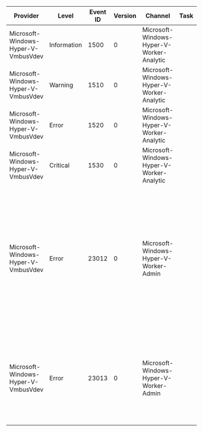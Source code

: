 Provider                             |  Level        |  Event ID  |  Version  |  Channel                                    |  Task  |  Opcode  |  Keyword  |  Message
-------------------------------------|---------------|------------|-----------|---------------------------------------------|--------|----------|-----------|----------------------------------------------------------------------------------------------------------------------------------------------------------------------------------------------------------------------------------
Microsoft-Windows-Hyper-V-VmbusVdev  |  Information  |  1500      |  0        |  Microsoft-Windows-Hyper-V-Worker-Analytic  |        |          |           |  [Virtual machine {VmId}] {TraceData}
Microsoft-Windows-Hyper-V-VmbusVdev  |  Warning      |  1510      |  0        |  Microsoft-Windows-Hyper-V-Worker-Analytic  |        |          |           |  [Virtual machine {VmId}] {TraceData}
Microsoft-Windows-Hyper-V-VmbusVdev  |  Error        |  1520      |  0        |  Microsoft-Windows-Hyper-V-Worker-Analytic  |        |          |           |  [Virtual machine {VmId}] {TraceData}
Microsoft-Windows-Hyper-V-VmbusVdev  |  Critical     |  1530      |  0        |  Microsoft-Windows-Hyper-V-Worker-Analytic  |        |          |           |  [Virtual machine {VmId}] {TraceData}
Microsoft-Windows-Hyper-V-VmbusVdev  |  Error        |  23012     |  0        |  Microsoft-Windows-Hyper-V-Worker-Admin     |        |          |           |  The virtual machine {VmName} cannot load device {Device} because there are no mutually supported protocol versions. The server version is {ServerVersion} and the client version is {ClientVersion} (Virtual machine ID {VmId}).
Microsoft-Windows-Hyper-V-VmbusVdev  |  Error        |  23013     |  0        |  Microsoft-Windows-Hyper-V-Worker-Admin     |        |          |           |  The device {Device} cannot be loaded because there are no mutually support protocol versions between the server and client.